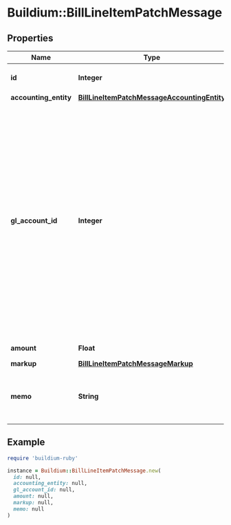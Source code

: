 # Buildium::BillLineItemPatchMessage

## Properties

| Name | Type | Description | Notes |
| ---- | ---- | ----------- | ----- |
| **id** | **Integer** | Bill line item unique identifier. | [optional] |
| **accounting_entity** | [**BillLineItemPatchMessageAccountingEntity**](BillLineItemPatchMessageAccountingEntity.md) |  | [optional] |
| **gl_account_id** | **Integer** | The general ledger account identifier under which the line item amount will be recorded. The following general ledger accounts are not valid: Accounts Payable, Accounts Receivable, Undeposited Funds or any general leger account referencing a bank account. | [optional] |
| **amount** | **Float** | Line item amount. | [optional] |
| **markup** | [**BillLineItemPatchMessageMarkup**](BillLineItemPatchMessageMarkup.md) |  | [optional] |
| **memo** | **String** | Memo for the line item. The value cannot exceed 240 characters. | [optional] |

## Example

```ruby
require 'buildium-ruby'

instance = Buildium::BillLineItemPatchMessage.new(
  id: null,
  accounting_entity: null,
  gl_account_id: null,
  amount: null,
  markup: null,
  memo: null
)
```

